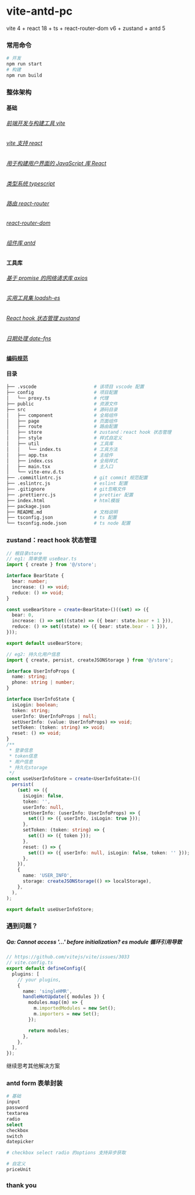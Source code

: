 # vite-antd-pc

vite 4 + react 18 + ts + react-router-dom v6 + zustand + antd 5

### 常用命令

```bash
# 开发
npm run start
# 构建
npm run build
```

### 整体架构

#### 基础

###### [前端开发与构建工具 vite](https://cn.vitejs.dev/guide/)

###### [vite 支持 react](https://www.npmjs.com/package/@vitejs/plugin-react)

###### [用于构建用户界面的 JavaScript 库 React](https://react.docschina.org/)

###### [类型系统 typescript](https://www.typescriptlang.org/)

###### [路由 react-router](https://reactrouter.com/en/main)

###### [react-router-dom](https://www.npmjs.com/package/react-router-dom)

###### [组件库 antd](https://ant.design/index-cn)

#### 工具库

###### [基于 promise 的网络请求库 axios](https://www.axios-http.cn/)

###### [实用工具集 loadsh-es](https://www.lodashjs.com/)

###### [React hook 状态管理 zustand](https://github.com/pmndrs/zustand)

###### [日期处理 date-fns](https://www.npmjs.com/package/date-fns)

#### [编码规范](https://github.com/luozyiii/code-guide)

#### 目录

```bash
├── .vscode                     # 该项目 vscode 配置
├── config                      # 项目配置
│   └── proxy.ts                # 代理
├── public                      # 资源文件
├── src                         # 源码目录
│   ├── component               # 全局组件
│   ├── page                    # 页面组件
│   ├── route                   # 路由配置
│   ├── store                   # zustand：react hook 状态管理
│   ├── style                   # 样式自定义
│   ├── util                    # 工具库
│   │   └── index.ts            # 工具方法
│   ├── app.tsx                 # 主组件
│   ├── index.css               # 全局样式
│   ├── main.tsx                # 主入口
│   └── vite-env.d.ts
├── .commitlintrc.js            # git commit 规范配置
├── .eslintrc.js                # eslint 配置
├── .gitignore                  # git忽略文件
├── .prettierrc.js              # prettier 配置
├── index.html                  # html模版
├── package.json
├── README.md                   # 文档说明
├── tsconfig.json               # ts 配置
└── tsconfig.node.json          # ts node 配置

```

### zustand：react hook 状态管理

```ts
// 根目录store
// eg1: 简单使用 useBear.ts
import { create } from '@/store';

interface BearState {
  bear: number;
  increase: () => void;
  reduce: () => void;
}

const useBearStore = create<BearState>()((set) => ({
  bear: 0,
  increase: () => set((state) => ({ bear: state.bear + 1 })),
  reduce: () => set((state) => ({ bear: state.bear - 1 })),
}));

export default useBearStore;

// eg2: 持久化用户信息
import { create, persist, createJSONStorage } from '@/store';

interface UserInfoProps {
  name: string;
  phone: string | number;
}

interface UserInfoState {
  isLogin: boolean;
  token: string;
  userInfo: UserInfoProps | null;
  setUserInfo: (value: UserInfoProps) => void;
  setToken: (token: string) => void;
  reset: () => void;
}
/**
 * 登录信息
 * token信息
 * 用户信息
 * 持久化storage
 */
const useUserInfoStore = create<UserInfoState>()(
  persist(
    (set) => ({
      isLogin: false,
      token: '',
      userInfo: null,
      setUserInfo: (userInfo: UserInfoProps) => {
        set(() => ({ userInfo, isLogin: true }));
      },
      setToken: (token: string) => {
        set(() => ({ token }));
      },
      reset: () => {
        set(() => ({ userInfo: null, isLogin: false, token: '' }));
      },
    }),
    {
      name: 'USER_INFO',
      storage: createJSONStorage(() => localStorage),
    },
  ),
);

export default useUserInfoStore;
```

### 遇到问题？

##### Qa: Cannot access '...' before initialization? es module 循环引用导致

```ts
// https://github.com/vitejs/vite/issues/3033
// vite.config.ts
export default defineConfig({
  plugins: [
    // your plugins,
    {
      name: 'singleHMR',
      handleHotUpdate({ modules }) {
        modules.map((m) => {
          m.importedModules = new Set();
          m.importers = new Set();
        });

        return modules;
      },
    },
  ],
});
```

继续思考其他解决方案

### antd form 表单封装

```bash
# 基础
input
password
textarea
radio
select
checkbox
switch
datepicker

# checkbox select radio 的options 支持异步获取

# 自定义
priceUnit
```

### thank you
